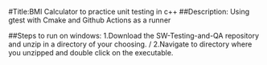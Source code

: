 #Title:BMI Calculator to practice unit testing in c++
##Description: Using gtest with Cmake and Github Actions as a runner

##Steps to run on windows:
1.Download the SW-Testing-and-QA repository and unzip in a directory of your choosing. /
2.Navigate to directory where you unzipped and double click on the executable.
